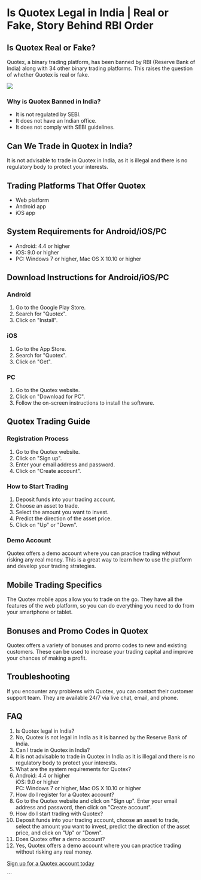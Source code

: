 # Is Quotex Legal in India \| Real or Fake, Story Behind RBI Order

## Is Quotex Real or Fake?

Quotex, a binary trading platform, has been banned by RBI (Reserve Bank
of India) along with 34 other binary trading platforms. This raises the
question of whether Quotex is real or fake.

[![](https://static.quotex.io/files/4_en/300_250.jpg)](https://traff.sbs/brokerqxlid)

### Why is Quotex Banned in India?

-   It is not regulated by SEBI.
-   It does not have an Indian office.
-   It does not comply with SEBI guidelines.

## Can We Trade in Quotex in India?

It is not advisable to trade in Quotex in India, as it is illegal and
there is no regulatory body to protect your interests.

## Trading Platforms That Offer Quotex

-   Web platform
-   Android app
-   iOS app

## System Requirements for Android/iOS/PC

-   Android: 4.4 or higher
-   iOS: 9.0 or higher
-   PC: Windows 7 or higher, Mac OS X 10.10 or higher

## Download Instructions for Android/iOS/PC

### Android

1.  Go to the Google Play Store.
2.  Search for "Quotex".
3.  Click on "Install".

### iOS

1.  Go to the App Store.
2.  Search for "Quotex".
3.  Click on "Get".

### PC

1.  Go to the Quotex website.
2.  Click on "Download for PC".
3.  Follow the on-screen instructions to install the software.

## Quotex Trading Guide

### Registration Process

1.  Go to the Quotex website.
2.  Click on "Sign up".
3.  Enter your email address and password.
4.  Click on "Create account".

### How to Start Trading

1.  Deposit funds into your trading account.
2.  Choose an asset to trade.
3.  Select the amount you want to invest.
4.  Predict the direction of the asset price.
5.  Click on "Up" or "Down".

### Demo Account

Quotex offers a demo account where you can practice trading without
risking any real money. This is a great way to learn how to use the
platform and develop your trading strategies.

## Mobile Trading Specifics

The Quotex mobile apps allow you to trade on the go. They have all the
features of the web platform, so you can do everything you need to do
from your smartphone or tablet.

## Bonuses and Promo Codes in Quotex

Quotex offers a variety of bonuses and promo codes to new and existing
customers. These can be used to increase your trading capital and
improve your chances of making a profit.

## Troubleshooting

If you encounter any problems with Quotex, you can contact their
customer support team. They are available 24/7 via live chat, email, and
phone.

## FAQ

1.  Is Quotex legal in India?
2.  No, Quotex is not legal in India as it is banned by the Reserve Bank
    of India.
3.  Can I trade in Quotex in India?
4.  It is not advisable to trade in Quotex in India as it is illegal and
    there is no regulatory body to protect your interests.
5.  What are the system requirements for Quotex?
6.  Android: 4.4 or higher\
    iOS: 9.0 or higher\
    PC: Windows 7 or higher, Mac OS X 10.10 or higher
7.  How do I register for a Quotex account?
8.  Go to the Quotex website and click on "Sign up". Enter your
    email address and password, then click on "Create account".
9.  How do I start trading with Quotex?
10. Deposit funds into your trading account, choose an asset to trade,
    select the amount you want to invest, predict the direction of the
    asset price, and click on "Up" or "Down".
11. Does Quotex offer a demo account?
12. Yes, Quotex offers a demo account where you can practice trading
    without risking any real money.

[Sign up for a Quotex account
today](\%22https://traff.sbs/brokerqxsignup\%22)

\`\`\`

